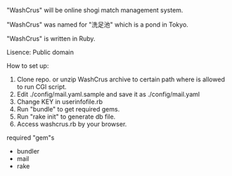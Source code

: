"WashCrus" will be online shogi match management system.

"WashCrus" was named for "洗足池" which is a pond in Tokyo.

"WashCrus" is written in Ruby.

Lisence: Public domain

How to set up:
1. Clone repo. or unzip WashCrus archive to certain path where is allowed to run CGI script.
2. Edit ./config/mail.yaml.sample and save it as ./config/mail.yaml
3. Change KEY in userinfofile.rb
4. Run "bundle" to get required gems.
5. Run "rake init" to generate db file.
6. Access washcrus.rb by your browser.

required "gem"s
* bundler
 * mail
 * rake
